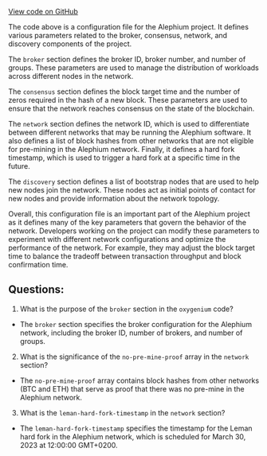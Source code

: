 [View code on GitHub](https://github.com/oxygenium/oxygenium/flow/src/main/resources/network_mainnet.conf.tmpl)

The code above is a configuration file for the Alephium project. It defines various parameters related to the broker, consensus, network, and discovery components of the project.

The `broker` section defines the broker ID, broker number, and number of groups. These parameters are used to manage the distribution of workloads across different nodes in the network.

The `consensus` section defines the block target time and the number of zeros required in the hash of a new block. These parameters are used to ensure that the network reaches consensus on the state of the blockchain.

The `network` section defines the network ID, which is used to differentiate between different networks that may be running the Alephium software. It also defines a list of block hashes from other networks that are not eligible for pre-mining in the Alephium network. Finally, it defines a hard fork timestamp, which is used to trigger a hard fork at a specific time in the future.

The `discovery` section defines a list of bootstrap nodes that are used to help new nodes join the network. These nodes act as initial points of contact for new nodes and provide information about the network topology.

Overall, this configuration file is an important part of the Alephium project as it defines many of the key parameters that govern the behavior of the network. Developers working on the project can modify these parameters to experiment with different network configurations and optimize the performance of the network. For example, they may adjust the block target time to balance the tradeoff between transaction throughput and block confirmation time.
## Questions: 
 1. What is the purpose of the `broker` section in the `oxygenium` code?
- The `broker` section specifies the broker configuration for the Alephium network, including the broker ID, number of brokers, and number of groups.

2. What is the significance of the `no-pre-mine-proof` array in the `network` section?
- The `no-pre-mine-proof` array contains block hashes from other networks (BTC and ETH) that serve as proof that there was no pre-mine in the Alephium network.

3. What is the `leman-hard-fork-timestamp` in the `network` section?
- The `leman-hard-fork-timestamp` specifies the timestamp for the Leman hard fork in the Alephium network, which is scheduled for March 30, 2023 at 12:00:00 GMT+0200.